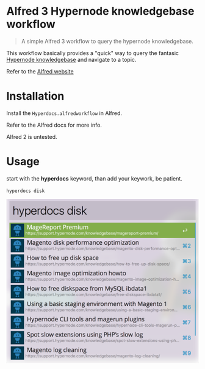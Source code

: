 Alfred 3 Hypernode knowledgebase workflow
===========================
> A simple Alfred 3 workflow to query the hypernode knowledgebase.

This workflow basically provides a "quick" way to query the fantasic [Hypernode knowledgebase](http://support.hypernode.com/) and navigate to a topic. 

Refer to the [Alfred website](https://www.alfredapp.com/) 

# Installation

Install the `Hyperdocs.alfredworkflow` in Alfred.

Refer to the Alfred docs for more info.

Alfred 2 is untested.

# Usage

start with the __hyperdocs__ keyword, than add your keywork, be patient.

`hyperdocs disk`

![Hyperdocs screenshot](screenshot.png "Hyperdocs screenshot")